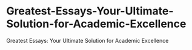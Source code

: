 # Greatest-Essays-Your-Ultimate-Solution-for-Academic-Excellence
Greatest Essays: Your Ultimate Solution for Academic Excellence
